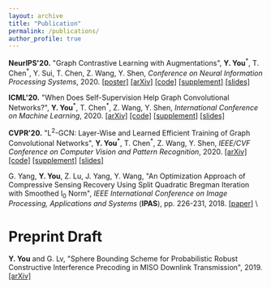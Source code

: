 ```yaml
---
layout: archive
title: "Publication"
permalink: /publications/
author_profile: true
---
```


**NeurIPS'20.** "Graph Contrastive Learning with Augmentations", **Y. You**<sup>\*</sup>, T. Chen<sup>\*</sup>, Y. Sui, T. Chen, Z. Wang, Y. Shen, *Conference on Neural Information Processing Systems*, 2020.
[[poster]](https://yyou1996.github.io/files/neurips2020_graphcl_poster.pdf) [[arXiv]](https://arxiv.org/abs/2010.13902) [[code]](https://github.com/Shen-Lab/GraphCL) [[supplement]](https://yyou1996.github.io/files/neurips2020_graphcl_supplement.pdf) [[slides]](https://yyou1996.github.io/files/neurips2020_graphcl_slides.pdf)

**ICML'20.** "When Does Self-Supervision Help Graph Convolutional Networks?", **Y. You**<sup>\*</sup>, T. Chen<sup>\*</sup>, Z. Wang, Y. Shen, *International Conference on Machine Learning*, 2020.
[[arXiv]](https://arxiv.org/abs/2006.09136) [[code]](https://github.com/Shen-Lab/SS-GCNs) [[supplement]](https://yyou1996.github.io/files/icml2020_ssgcn_supplement.pdf) [[slides]](https://yyou1996.github.io/files/icml2020_ssgcn_slides.pdf)

**CVPR'20.** "L<sup>2</sup>-GCN: Layer-Wise and Learned Efficient Training of Graph Convolutional Networks", **Y. You**<sup>\*</sup>, T. Chen<sup>\*</sup>, Z. Wang, Y. Shen, *IEEE/CVF Conference on Computer Vision and Pattern Recognition*, 2020.
[[arXiv]](https://arxiv.org/abs/2003.13606) [[code]](https://github.com/TAMU-VITA/L2-GCN) [[supplement]](https://yyou1996.github.io/files/cvpr2020_l2gcn_supplement.pdf) [[slides]](https://yyou1996.github.io/files/cvpr2020_l2gcn_slides.pdf)

G. Yang, **Y. You**, Z. Lu, J. Yang, Y. Wang, "An Optimization Approach of Compressive Sensing Recovery Using Split Quadratic Bregman Iteration with Smoothed l<sub>0</sub> Norm", *IEEE International Conference on Image Processing, Applications and Systems* (**IPAS**), pp. 226-231, 2018. [[paper]](https://ieeexplore.ieee.org/abstract/document/8708870) \\
<br />

Preprint Draft
=====
**Y. You** and G. Lv, "Sphere Bounding Scheme for Probabilistic Robust Constructive Interference Precoding in MISO Downlink Transmission", 2019. [[arXiv]](https://arxiv.org/abs/1903.04740)


